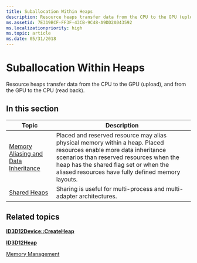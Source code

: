 ```yaml
---
title: Suballocation Within Heaps
description: Resource heaps transfer data from the CPU to the GPU (upload), and from the GPU to the CPU (read back).
ms.assetid: 7E319BCF-FF3F-43CB-9C48-A9DD2A043592
ms.localizationpriority: high
ms.topic: article
ms.date: 05/31/2018
---
```


# Suballocation Within Heaps

Resource heaps transfer data from the CPU to the GPU (upload), and from the GPU to the CPU (read back).

## In this section



| Topic                                                                                       | Description                                                                                                                                                                                                                                                              |
|---------------------------------------------------------------------------------------------|--------------------------------------------------------------------------------------------------------------------------------------------------------------------------------------------------------------------------------------------------------------------------|
| [Memory Aliasing and Data Inheritance](memory-aliasing-and-data-inheritance.md)<br/> | Placed and reserved resource may alias physical memory within a heap. Placed resources enable more data inheritance scenarios than reserved resources when the heap has the shared flag set or when the aliased resources have fully defined memory layouts. <br/> |
| [Shared Heaps](shared-heaps.md)<br/>                                                 | Sharing is useful for multi-process and multi-adapter architectures.<br/>                                                                                                                                                                                          |



 

## Related topics

<dl> <dt>

[**ID3D12Device::CreateHeap**](/windows/desktop/api/d3d12/nf-d3d12-id3d12device-createheap)
</dt> <dt>

[**ID3D12Heap**](/windows/desktop/api/d3d12/nn-d3d12-id3d12heap)
</dt> <dt>

[Memory Management](memory-management.md)
</dt> </dl>

 

 





